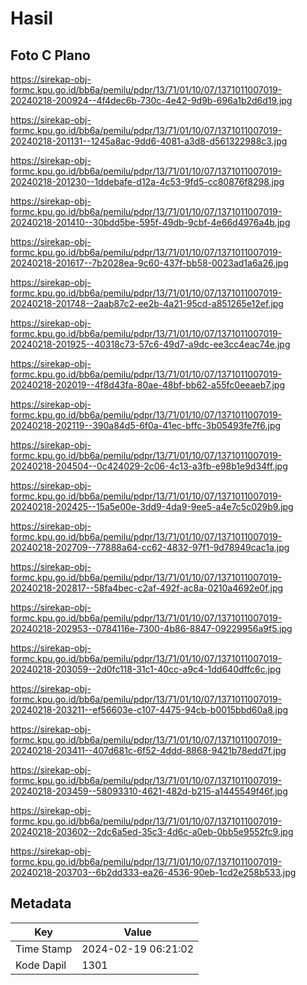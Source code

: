 # Hasil

## Foto C Plano

https://sirekap-obj-formc.kpu.go.id/bb6a/pemilu/pdpr/13/71/01/10/07/1371011007019-20240218-200924--4f4dec6b-730c-4e42-9d9b-696a1b2d6d19.jpg

https://sirekap-obj-formc.kpu.go.id/bb6a/pemilu/pdpr/13/71/01/10/07/1371011007019-20240218-201131--1245a8ac-9dd6-4081-a3d8-d561322988c3.jpg

https://sirekap-obj-formc.kpu.go.id/bb6a/pemilu/pdpr/13/71/01/10/07/1371011007019-20240218-201230--1ddebafe-d12a-4c53-9fd5-cc80876f8298.jpg

https://sirekap-obj-formc.kpu.go.id/bb6a/pemilu/pdpr/13/71/01/10/07/1371011007019-20240218-201410--30bdd5be-595f-49db-9cbf-4e66d4976a4b.jpg

https://sirekap-obj-formc.kpu.go.id/bb6a/pemilu/pdpr/13/71/01/10/07/1371011007019-20240218-201617--7b2028ea-9c60-437f-bb58-0023ad1a6a26.jpg

https://sirekap-obj-formc.kpu.go.id/bb6a/pemilu/pdpr/13/71/01/10/07/1371011007019-20240218-201748--2aab87c2-ee2b-4a21-95cd-a851265e12ef.jpg

https://sirekap-obj-formc.kpu.go.id/bb6a/pemilu/pdpr/13/71/01/10/07/1371011007019-20240218-201925--40318c73-57c6-49d7-a9dc-ee3cc4eac74e.jpg

https://sirekap-obj-formc.kpu.go.id/bb6a/pemilu/pdpr/13/71/01/10/07/1371011007019-20240218-202019--4f8d43fa-80ae-48bf-bb62-a55fc0eeaeb7.jpg

https://sirekap-obj-formc.kpu.go.id/bb6a/pemilu/pdpr/13/71/01/10/07/1371011007019-20240218-202119--390a84d5-6f0a-41ec-bffc-3b05493fe7f6.jpg

https://sirekap-obj-formc.kpu.go.id/bb6a/pemilu/pdpr/13/71/01/10/07/1371011007019-20240218-204504--0c424029-2c06-4c13-a3fb-e98b1e9d34ff.jpg

https://sirekap-obj-formc.kpu.go.id/bb6a/pemilu/pdpr/13/71/01/10/07/1371011007019-20240218-202425--15a5e00e-3dd9-4da9-9ee5-a4e7c5c029b9.jpg

https://sirekap-obj-formc.kpu.go.id/bb6a/pemilu/pdpr/13/71/01/10/07/1371011007019-20240218-202709--77888a64-cc62-4832-97f1-9d78949cac1a.jpg

https://sirekap-obj-formc.kpu.go.id/bb6a/pemilu/pdpr/13/71/01/10/07/1371011007019-20240218-202817--58fa4bec-c2af-492f-ac8a-0210a4692e0f.jpg

https://sirekap-obj-formc.kpu.go.id/bb6a/pemilu/pdpr/13/71/01/10/07/1371011007019-20240218-202953--0784116e-7300-4b86-8847-09229956a9f5.jpg

https://sirekap-obj-formc.kpu.go.id/bb6a/pemilu/pdpr/13/71/01/10/07/1371011007019-20240218-203059--2d0fc118-31c1-40cc-a9c4-1dd640dffc6c.jpg

https://sirekap-obj-formc.kpu.go.id/bb6a/pemilu/pdpr/13/71/01/10/07/1371011007019-20240218-203211--ef56603e-c107-4475-94cb-b0015bbd60a8.jpg

https://sirekap-obj-formc.kpu.go.id/bb6a/pemilu/pdpr/13/71/01/10/07/1371011007019-20240218-203411--407d681c-6f52-4ddd-8868-9421b78edd7f.jpg

https://sirekap-obj-formc.kpu.go.id/bb6a/pemilu/pdpr/13/71/01/10/07/1371011007019-20240218-203459--58093310-4621-482d-b215-a1445549f46f.jpg

https://sirekap-obj-formc.kpu.go.id/bb6a/pemilu/pdpr/13/71/01/10/07/1371011007019-20240218-203602--2dc6a5ed-35c3-4d6c-a0eb-0bb5e9552fc9.jpg

https://sirekap-obj-formc.kpu.go.id/bb6a/pemilu/pdpr/13/71/01/10/07/1371011007019-20240218-203703--6b2dd333-ea26-4536-90eb-1cd2e258b533.jpg


## Metadata

| Key        | Value               |
| ---------- | ------------------- |
| Time Stamp | 2024-02-19 06:21:02 |
| Kode Dapil | 1301                |



